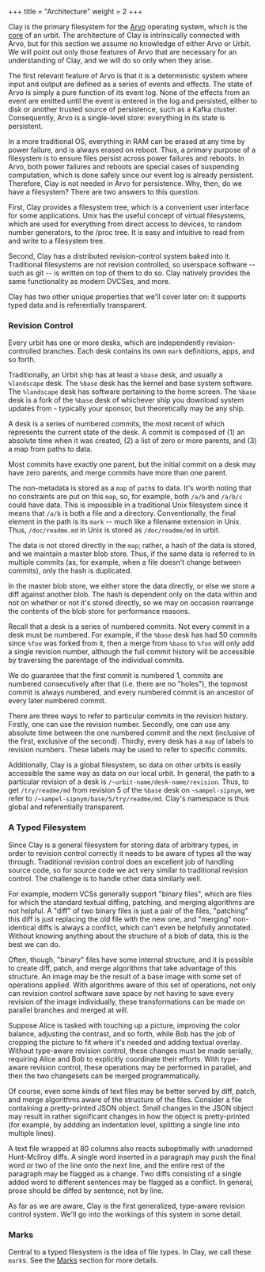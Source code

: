 +++
title = "Architecture"
weight = 2
+++

Clay is the primary filesystem for the [Arvo](/reference/arvo/overview)
operating system, which is the [core](/reference/glossary/core/) of an
urbit. The architecture of Clay is intrinsically connected with Arvo,
but for this section we assume no knowledge of either Arvo or Urbit.
We will point out only those features of Arvo that are necessary for
an understanding of Clay, and we will do so only when they arise.

The first relevant feature of Arvo is that it is a deterministic
system where input and output are defined as a series of events and
effects. The state of Arvo is simply a pure function of its event log.
None of the effects from an event are emitted until the event is
entered in the log and persisted, either to disk or another trusted
source of persistence, such as a Kafka cluster. Consequently, Arvo is
a single-level store: everything in its state is persistent.

In a more traditional OS, everything in RAM can be erased at any
time by power failure, and is always erased on reboot. Thus, a
primary purpose of a filesystem is to ensure files persist across
power failures and reboots. In Arvo, both power failures and
reboots are special cases of suspending computation, which is
done safely since our event log is already persistent. Therefore,
Clay is not needed in Arvo for persistence. Why, then, do we have a
filesystem? There are two answers to this question.

First, Clay provides a filesystem tree, which is a convenient
user interface for some applications. Unix has the useful concept
of virtual filesystems, which are used for everything from direct
access to devices, to random number generators, to the /proc
tree. It is easy and intuitive to read from and write to a
filesystem tree.

Second, Clay has a distributed revision-control system baked into
it. Traditional filesystems are not revision controlled, so
userspace software -- such as git -- is written on top of them to
do so. Clay natively provides the same functionality as modern
DVCSes, and more.

Clay has two other unique properties that we'll cover later on:
it supports typed data and is referentially transparent.

### Revision Control

Every urbit has one or more desks, which are independently
revision-controlled branches. Each desk contains its own `mark`
definitions, apps, and so forth.

Traditionally, an Urbit ship has at least a `%base` desk, and usually a
`%landscape` desk. The `%base` desk has the kernel and base system software.
The `%landscape` desk has software pertaining to the home screen. The `%base`
desk is a fork of the `%base` desk of whichever ship you download system
updates from - typically your sponsor, but theoretically may be any ship.

A desk is a series of numbered commits, the most recent of which
represents the current state of the desk. A commit is composed of
(1) an absolute time when it was created, (2) a list of zero or
more parents, and (3) a map from paths to data.

Most commits have exactly one parent, but the initial commit on a
desk may have zero parents, and merge commits have more than one
parent.

The non-metadata is stored as a `map` of `path`s to data. It's
worth noting that no constraints are put on this `map`, so, for
example, both `/a/b` and `/a/b/c` could have data. This is impossible
in a traditional Unix filesystem since it means that `/a/b` is both
a file and a directory. Conventionally, the final element in the
path is its `mark` -- much like a filename extension in Unix. Thus,
`/doc/readme.md` in Unix is stored as `/doc/readme/md` in urbit.

The data is not stored directly in the `map`; rather, a hash of the
data is stored, and we maintain a master blob store. Thus, if the
same data is referred to in multiple commits (as, for example,
when a file doesn't change between commits), only the hash is
duplicated.

In the master blob store, we either store the data directly, or
else we store a diff against another blob. The hash is dependent
only on the data within and not on whether or not it's stored
directly, so we may on occasion rearrange the contents of the
blob store for performance reasons.

Recall that a desk is a series of numbered commits. Not every
commit in a desk must be numbered. For example, if the `%base` desk
has had 50 commits since `%foo` was forked from it, then a merge
from `%base` to `%foo` will only add a single revision number,
although the full commit history will be accessible by traversing
the parentage of the individual commits.

We do guarantee that the first commit is numbered 1, commits are
numbered consecutively after that (i.e. there are no "holes"),
the topmost commit is always numbered, and every numbered commit
is an ancestor of every later numbered commit.

There are three ways to refer to particular commits in the
revision history. Firstly, one can use the revision number.
Secondly, one can use any absolute time between the one numbered
commit and the next (inclusive of the first, exclusive of the
second). Thirdly, every desk has a `map` of labels to revision
numbers. These labels may be used to refer to specific commits.

Additionally, Clay is a global filesystem, so data on other urbits
is easily accessible the same way as data on our local urbit. In
general, the path to a particular revision of a desk is
`/~urbit-name/desk-name/revision`. Thus, to get `/try/readme/md`
from revision 5 of the `%base` desk on `~sampel-sipnym`, we refer to
`/~sampel-sipnym/base/5/try/readme/md`. Clay's namespace is thus
global and referentially transparent.

### A Typed Filesystem

Since Clay is a general filesystem for storing data of arbitrary
types, in order to revision control correctly it needs to be
aware of types all the way through. Traditional revision control
does an excellent job of handling source code, so for source code
we act very similar to traditional revision control. The
challenge is to handle other data similarly well.

For example, modern VCSs generally support "binary files", which
are files for which the standard textual diffing, patching, and
merging algorithms are not helpful. A "diff" of two binary files
is just a pair of the files, "patching" this diff is just
replacing the old file with the new one, and "merging"
non-identical diffs is always a conflict, which can't even be
helpfully annotated. Without knowing anything about the structure
of a blob of data, this is the best we can do.

Often, though, "binary" files have some internal structure, and
it is possible to create diff, patch, and merge algorithms that
take advantage of this structure. An image may be the result of a
base image with some set of operations applied. With algorithms
aware of this set of operations, not only can revision control
software save space by not having to save every revision of the
image individually, these transformations can be made on parallel
branches and merged at will.

Suppose Alice is tasked with touching up a picture, improving the
color balance, adjusting the contrast, and so forth, while Bob
has the job of cropping the picture to fit where it's needed and
adding textual overlay. Without type-aware revision control,
these changes must be made serially, requiring Alice and Bob to
explicitly coordinate their efforts. With type-aware revision
control, these operations may be performed in parallel, and then
the two changesets can be merged programmatically.

Of course, even some kinds of text files may be better served by
diff, patch, and merge algorithms aware of the structure of the
files. Consider a file containing a pretty-printed JSON object.
Small changes in the JSON object may result in rather significant
changes in how the object is pretty-printed (for example, by
addding an indentation level, splitting a single line into
multiple lines).

A text file wrapped at 80 columns also reacts suboptimally with
unadorned Hunt-McIlroy diffs. A single word inserted in a
paragraph may push the final word or two of the line onto the
next line, and the entire rest of the paragraph may be flagged as
a change. Two diffs consisting of a single added word to
different sentences may be flagged as a conflict. In general,
prose should be diffed by sentence, not by line.

As far as we are aware, Clay is the first generalized,
type-aware revision control system. We'll go into the workings
of this system in some detail.

### Marks

Central to a typed filesystem is the idea of file types. In Clay, we
call these `mark`s. See the [Marks](/reference/arvo/clay/marks/marks)
section for more details.
